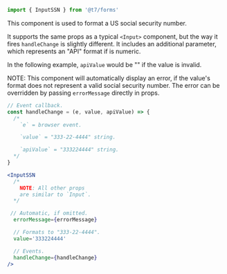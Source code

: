 ```js
import { InputSSN } from '@t7/forms'
```

This component is used to format a US social security number.

It supports the same props as a typical `<Input>` component, but the way it fires `handleChange` is slightly different. It includes an additional parameter, which represents an "API" format if is numeric.

In the following example, `apiValue` would be "" if the value is invalid.

NOTE: This component will automatically display an error, if the value's format does not represent a valid social security number. The error can be overridden by passing `errorMessage` directly in props.

```js
// Event callback.
const handleChange = (e, value, apiValue) => {
  /*
    `e` = browser event.

    `value` = "333-22-4444" string.

    `apiValue` = "333224444" string.
  */
}
```

```jsx
<InputSSN
  /*
    NOTE: All other props
    are similar to `Input`.
  */

 // Automatic, if omitted.
  errorMessage={errorMessage}

  // Formats to "333-22-4444".
  value='333224444'

  // Events.
  handleChange={handleChange}
/>
```
